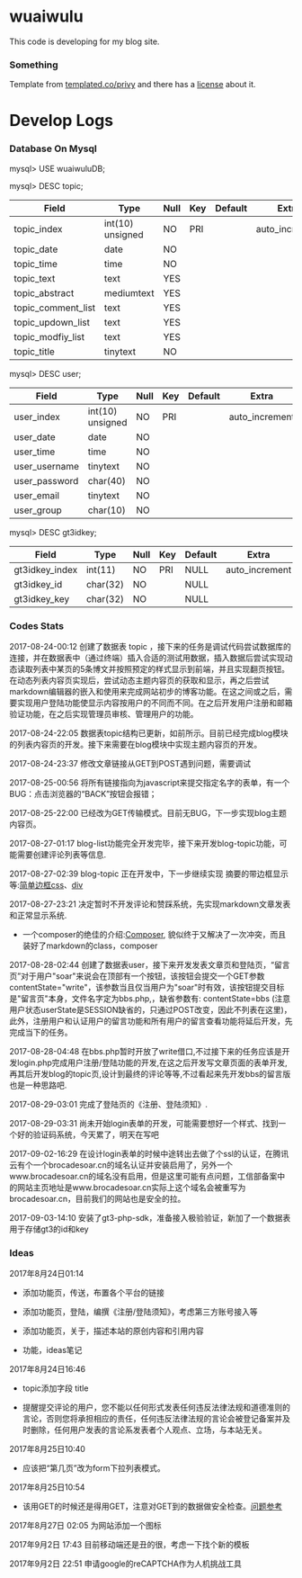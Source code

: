 # wuaiwulu

This code is developing for my blog site.

### Something
Template from [templated.co/privy](https://templated.co/privy) and there has a [license](https://github.com/ZhuBrocadeSoar/wuaiwulu/blob/master/LicenseOfTemplated.txt) about it.

# Develop Logs

### Database On Mysql

mysql\> USE wuaiwuluDB;

mysql\> DESC topic;

| Field					| Type				| Null	| Key	| Default	| Extra				|	
|-----------------------|-------------------|-------|-------|-----------|-------------------|
| topic\_index			| int(10) unsigned	| NO	| PRI	|			| auto\_increment	|	
| topic\_date			| date				| NO	|		|			|					|	
| topic\_time			| time				| NO	|		|			|					| 	
| topic\_text			| text				| YES	|		|			|					|	
| topic\_abstract		| mediumtext		| YES	|		|			|					|	
| topic\_comment\_list	| text				| YES	|		|			|					|	
| topic\_updown\_list	| text				| YES	|		|			|					|	
| topic\_modfiy\_list	| text				| YES	|		|			|					|	
| topic\_title	        | tinytext          | NO    |       |           |                   |
			
mysql\> DESC user;

| Field             | Type              | Null  | Key   | Default	| Extra             |
|-------------------|-------------------|-------|-------|-----------|-------------------|
| user\_index       | int(10) unsigned	| NO	| PRI	|           | auto\_increment	|
| user\_date        | date              | NO    |       |           |                   |
| user\_time        | time              | NO    |       |           |                   |
| user\_username	| tinytext          | NO    |       |           |                   |
| user\_password    | char(40)          | NO    |       |           |                   |
| user\_email       | tinytext          | NO    |       |           |                   |
| user\_group       | char(10)          | NO    |       |           |                   |

mysql\> DESC gt3idkey;

| Field           | Type     | Null | Key | Default | Extra             |
|-----------------|----------|------|-----|---------|-------------------|
| gt3idkey\_index | int(11)  | NO   | PRI | NULL    | auto\_increment	|
| gt3idkey\_id    | char(32) | NO   |     | NULL    |                   |
| gt3idkey\_key   | char(32) | NO   |     | NULL    |                   |

### Codes Stats
	
2017-08-24-00:12 创建了数据表 topic ，接下来的任务是调试代码尝试数据库的连接，并在数据表中（通过终端）插入合适的测试用数据，插入数据后尝试实现动态读取列表中某页的5条博文并按照预定的样式显示到前端，并且实现翻页按钮。在动态列表内容页实现后，尝试动态主题内容页的获取和显示，再之后尝试markdown编辑器的嵌入和使用来完成网站初步的博客功能。在这之间或之后，需要实现用户登陆功能使显示内容按用户的不同而不同。在之后开发用户注册和邮箱验证功能，在之后实现管理员审核、管理用户的功能。

2017-08-24-22:05 数据表topic结构已更新，如前所示。目前已经完成blog模块的列表内容页的开发。接下来需要在blog模块中实现主题内容页的开发。

2017-08-24-23:37 修改文章链接从GET到POST遇到问题，需要调试

2017-08-25-00:56 将所有链接指向为javascript来提交指定名字的表单，有一个BUG：点击浏览器的“BACK”按钮会报错；

2017-08-25-22:00 已经改为GET传输模式。目前无BUG，下一步实现blog主题内容页。

2017-08-27-01:17 blog-list功能完全开发完毕，接下来开发blog-topic功能，可能需要创建评论列表等信息.

2017-08-27-02:39 blog-topic 正在开发中，下一步继续实现 摘要的带边框显示等:[简单边框css](http://www.w3school.com.cn/tiy/t.asp?f=csse_border-style)、[div](http://www.w3school.com.cn/tiy/t.asp?f=html_div_test)

2017-08-27-23:21 决定暂时不开发评论和赞踩系统，先实现markdown文章发表和正常显示系统.

* 一个composer的绝佳的介绍:[Composer](www.phpcomposer.com), 貌似终于又解决了一次冲突，而且装好了markdown的class，composer

2017-08-28-02:44 创建了数据表user，接下来开发发表文章页和登陆页，“留言页”对于用户"soar"来说会在顶部有一个按钮，该按钮会提交一个GET参数contentState="write"，该参数当且仅当用户为"soar"时有效，该按钮提交目标是"留言页"本身，文件名字定为bbs.php,，缺省参数有: contentState=bbs (注意用户状态userState是SESSION缺省的，只通过POST改变，因此不列表在这里)，此外，注册用户和认证用户的留言功能和所有用户的留言查看功能将延后开发，先完成当下的任务。

2017-08-28-04:48 在bbs.php暂时开放了write借口,不过接下来的任务应该是开发login.php完成用户注册/登陆功能的开发,在这之后开发写文章页面的表单开发,再其后开发blog的topic页,设计到最终的评论等等,不过看起来先开发bbs的留言版也是一种思路吧.

2017-08-29-03:01 完成了登陆页的《注册、登陆须知》.

2017-08-29-03:31 尚未开始login表单的开发，可能需要想好一个样式、找到一个好的验证码系统，今天累了，明天在写吧

2017-09-02-16:29 在设计login表单的时候中途转出去做了个ssl的认证，在腾讯云有个一个brocadesoar.cn的域名认证并安装启用了，另外一个www.brocadesoar.cn的域名没有启用，但是这里可能有点问题，工信部备案中的网站主页地址是www.brocadesoar.cn实际上这个域名会被重写为brocadesoar.cn，目前我们的网站也是安全的拉。

2017-09-03-14:10 安装了gt3-php-sdk，准备接入极验验证，新加了一个数据表用于存储gt3的id和key

### Ideas

2017年8月24日01:14 

* 添加功能页，传送，布置各个平台的链接

* 添加功能页，登陆，编撰《注册/登陆须知》，考虑第三方账号接入等

* 添加功能页，关于，描述本站的原创内容和引用内容

* 功能，ideas笔记

2017年8月24日16:46

* topic添加字段 title

* 提醒提交评论的用户，您不能以任何形式发表任何违反法律法规和道德准则的言论，否则您将承担相应的责任，任何违反法律法规的言论会被登记备案并及时删除，任何用户发表的言论系发表者个人观点、立场，与本站无关。

2017年8月25日10:40

* 应该把“第几页”改为form下拉列表模式。

2017年8月25日10:54

* 该用GET的时候还是得用GET，注意对GET到的数据做安全检查。[问题参考](https://stackoverflow.com/questions/6833914/how-to-prevent-the-confirm-form-resubmission-dialog)

2017年8月27日 02:05 为网站添加一个图标

2017年9月2日 17:43 目前移动端还是丑的很，考虑一下找个新的模板

2017年9月2日 22:51 申请google的reCAPTCHA作为人机挑战工具
